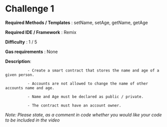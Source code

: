 # Challenge 1


**Required Methods / Templates** : setName, setAge, getName, getAge

**Required IDE / Framework** : Remix

**Difficulty** : 1 / 5

**Gas requirements** : None

**Description**: 

              - Create a smart contract that stores the name and age of a given person. 

              - Accounts are not allowed to change the name of other accounts name and age.
              
              - Name and Age must be declared as public / private.
              
              - The contract must have an account owner.
              
*Note: Please state, as a comment in code whether you would like your code to be included in the video*
